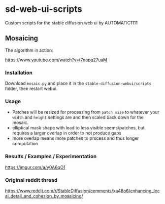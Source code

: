 # sd-web-ui-scripts
Custom scripts for the stable diffusion web ui by AUTOMATIC1111

## Mosaicing

The algorithm in action:

https://www.youtube.com/watch?v=t7nopq27uaM

### Installation

Download `mosaic.py` and place it in the `stable-diffusion-webui/scripts` folder, then restart webui.

### Usage

- Patches will be resized for processing from `patch size` to whatever your `width` and `height` settings are and then scaled back down for the mosaic.
- elliptical mask shape with lead to less visible seems/patches, but requires a larger overlap in order to not produce gaps
- more overlap means more patches to process and thus longer computation


### Results / Examples / Experimentation

https://imgur.com/a/y0A6qO1

### Original reddit thread

https://www.reddit.com/r/StableDiffusion/comments/xa48o6/enhancing_local_detail_and_cohesion_by_mosaicing/
